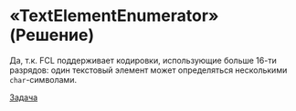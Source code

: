 # «TextElementEnumerator» (Решение)
Да, т.к. FCL поддерживает кодировки, использующие больше 16-ти разрядов: один текстовый элемент может определяться несколькими `char`-символами.

[Задача](./TextElementEnumerator-Q.md)
